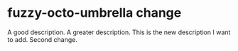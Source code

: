 # fuzzy-octo-umbrella change

A good description. A greater description. This is the new description I want to add. Second change.
